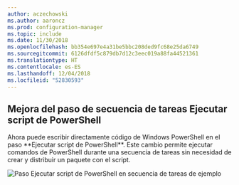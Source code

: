 ```yaml
---
author: aczechowski
ms.author: aaroncz
ms.prod: configuration-manager
ms.topic: include
ms.date: 11/30/2018
ms.openlocfilehash: bb354e697e4a31be5bbc208ded9fc68e25da6749
ms.sourcegitcommit: 6126dfdf5c879db7d12c3eec019a88fa44521361
ms.translationtype: HT
ms.contentlocale: es-ES
ms.lasthandoff: 12/04/2018
ms.locfileid: "52830593"
---
```

## <a name="bkmk_posh"></a> Mejora del paso de secuencia de tareas Ejecutar script de PowerShell
<!--1359389--> Ahora puede escribir directamente código de Windows PowerShell en el paso **Ejecutar script de PowerShell**. Este cambio permite ejecutar comandos de PowerShell durante una secuencia de tareas sin necesidad de crear y distribuir un paquete con el script.

![Paso Ejecutar script de PowerShell en secuencia de tareas de ejemplo](../../media/1359389-powershell-ts-step.png)

